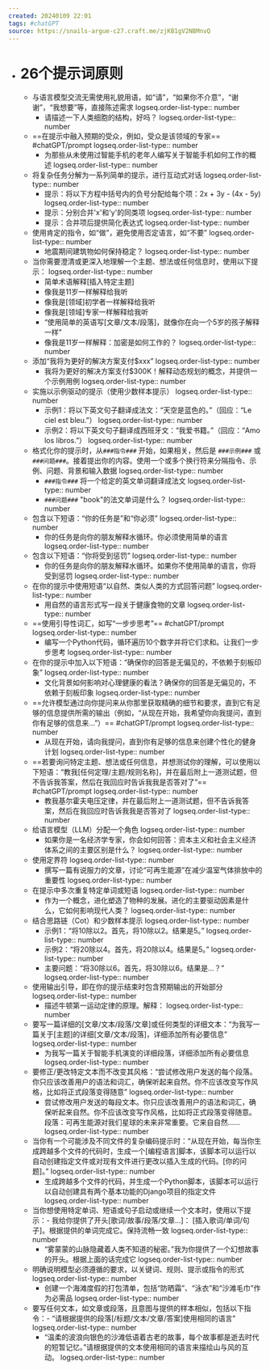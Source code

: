 ```yaml
---
created: 20240109 22:01
tags: #chatGPT
source: https://snails-argue-c27.craft.me/zjKB1gV2NBMnvQ
---
```

- # 26个提示词原则
  - 与语言模型交流无需使用礼貌用语，如“请”，“如果你不介意”，“谢谢”，“我想要”等，直接陈述需求
    logseq.order-list-type:: number
    - 请描述一下人类细胞的结构，好吗？
      logseq.order-list-type:: number
  - ==在提示中融入预期的受众，例如，受众是该领域的专家== #chatGPT/prompt
    logseq.order-list-type:: number
    - 为那些从未使用过智能手机的老年人编写关于智能手机如何工作的概述
      logseq.order-list-type:: number
  - 将复杂任务分解为一系列简单的提示，进行互动式对话
    logseq.order-list-type:: number
    - 提示：将以下方程中括号内的负号分配给每个项：2x + 3y - (4x - 5y)
      logseq.order-list-type:: number
    - 提示：分别合并'x'和'y'的同类项
      logseq.order-list-type:: number
    - 提示：合并项后提供简化表达式
      logseq.order-list-type:: number
  - 使用肯定的指令，如“做”，避免使用否定语言，如“不要”
    logseq.order-list-type:: number
    - 地震期间建筑物如何保持稳定？
      logseq.order-list-type:: number
  - 当你需要澄清或更深入地理解一个主题、想法或任何信息时，使用以下提示：
    logseq.order-list-type:: number
    * 简单术语解释[插入特定主题]
    * 像我是11岁一样解释给我听
    * 像我是[领域]初学者一样解释给我听
    * 像我是[领域]专家一样解释给我听
    * “使用简单的英语写[文章/文本/段落]，就像你在向一个5岁的孩子解释一样”
    - 像我是11岁一样解释：加密是如何工作的？
      logseq.order-list-type:: number
  - 添加“我将为更好的解决方案支付$xxx”
    logseq.order-list-type:: number
    - 我将为更好的解决方案支付$300K！解释动态规划的概念，并提供一个示例用例
      logseq.order-list-type:: number
  - 实施以示例驱动的提示（使用少数样本提示）
    logseq.order-list-type:: number
    - 示例1：将以下英文句子翻译成法文：“天空是蓝色的。”（回应：“Le ciel est bleu.”）
      logseq.order-list-type:: number
    - 示例2：将以下英文句子翻译成西班牙文：“我爱书籍。”（回应：“Amo los libros.”）
      logseq.order-list-type:: number
  - 格式化你的提示时，从`###指令###` 开始，如果相关，然后是 `###示例###` 或 `###问题###`。接着提出你的内容。使用一个或多个换行符来分隔指令、示例、问题、背景和输入数据
    logseq.order-list-type:: number
    - `###指令###` 将一个给定的英文单词翻译成法文
      logseq.order-list-type:: number
    - `###问题###` "book"的法文单词是什么？
      logseq.order-list-type:: number
  - 包含以下短语：“你的任务是”和“你必须”
    logseq.order-list-type:: number
    - 你的任务是向你的朋友解释水循环。你必须使用简单的语言
      logseq.order-list-type:: number
  - 包含以下短语：“你将受到惩罚”
    logseq.order-list-type:: number
    - 你的任务是向你的朋友解释水循环。如果你不使用简单的语言，你将受到惩罚
      logseq.order-list-type:: number
  - 在你的提示中使用短语“以自然、类似人类的方式回答问题”
    logseq.order-list-type:: number
    - 用自然的语言形式写一段关于健康食物的文章
      logseq.order-list-type:: number
  - ==使用引导性词汇，如写“一步步思考”== #chatGPT/prompt
    logseq.order-list-type:: number
    - 编写一个Python代码，循环遍历10个数字并将它们求和。让我们一步步思考
      logseq.order-list-type:: number
  - 在你的提示中加入以下短语：“确保你的回答是无偏见的，不依赖于刻板印象”
    logseq.order-list-type:: number
    - 文化背景如何影响对心理健康的看法？确保你的回答是无偏见的，不依赖于刻板印象
      logseq.order-list-type:: number
  - ==允许模型通过向你提问来从你那里获取精确的细节和要求，直到它有足够的信息提供所需的输出（例如，“从现在开始，我希望你向我提问，直到你有足够的信息来...”）== #chatGPT/prompt
    logseq.order-list-type:: number
    - 从现在开始，请向我提问，直到你有足够的信息来创建个性化的健身计划
      logseq.order-list-type:: number
  - ==若要询问特定主题、想法或任何信息，并想测试你的理解，可以使用以下短语：“教我[任何定理/主题/规则名称]，并在最后附上一道测试题，但不告诉我答案，然后在我回应时告诉我我是否答对了”== #chatGPT/prompt
    logseq.order-list-type:: number
    - 教我基尔霍夫电压定律，并在最后附上一道测试题，但不告诉我答案，然后在我回应时告诉我我是否答对了
      logseq.order-list-type:: number
  - 给语言模型（LLM）分配一个角色
    logseq.order-list-type:: number
    - 如果你是一名经济学专家，你会如何回答：资本主义和社会主义经济体系之间的主要区别是什么？
      logseq.order-list-type:: number
  - 使用定界符
    logseq.order-list-type:: number
    - 撰写一篇有说服力的文章，讨论“可再生能源”在减少温室气体排放中的重要性
      logseq.order-list-type:: number
  - 在提示中多次重复特定单词或短语
    logseq.order-list-type:: number
    - 作为一个概念，进化塑造了物种的发展。进化的主要驱动因素是什么，它如何影响现代人类？
      logseq.order-list-type:: number
  - 结合思路链（Cot）和少数样本提示
    logseq.order-list-type:: number
    - 示例1：“将10除以2。首先，将10除以2。结果是5。”
      logseq.order-list-type:: number
    - 示例2：“将20除以4。首先，将20除以4。结果是5。”
      logseq.order-list-type:: number
    - 主要问题：“将30除以6。首先，将30除以6。结果是...？”
      logseq.order-list-type:: number
  - 使用输出引导，即在你的提示结束时包含预期输出的开始部分
    logseq.order-list-type:: number
    - 描述牛顿第一运动定律的原理。解释：
      logseq.order-list-type:: number
  - 要写一篇详细的[文章/文本/段落/文章]或任何类型的详细文本：“为我写一篇关于[主题]的详细[文章/文本/段落]，详细添加所有必要信息”
    logseq.order-list-type:: number
    - 为我写一篇关于智能手机演变的详细段落，详细添加所有必要信息
      logseq.order-list-type:: number
  - 要修正/更改特定文本而不改变其风格：“尝试修改用户发送的每个段落。你只应该改善用户的语法和词汇，确保听起来自然。你不应该改变写作风格，比如将正式段落变得随意”
    logseq.order-list-type:: number
    - 尝试修改用户发送的每段文本。你只应该改善用户的语法和词汇，确保听起来自然。你不应该改变写作风格，比如将正式段落变得随意。段落：可再生能源对我们星球的未来非常重要。它来自自然……
      logseq.order-list-type:: number
  - 当你有一个可能涉及不同文件的复杂编码提示时：“从现在开始，每当你生成跨越多个文件的代码时，生成一个[编程语言]脚本，该脚本可以运行以自动创建指定文件或对现有文件进行更改以插入生成的代码。[你的问题]。”
    logseq.order-list-type:: number
    - 生成跨越多个文件的代码，并生成一个Python脚本，该脚本可以运行以自动创建具有两个基本功能的Django项目的指定文件
      logseq.order-list-type:: number
  - 当你想使用特定单词、短语或句子启动或继续一个文本时，使用以下提示：- 我给你提供了开头[歌词/故事/段落/文章…]： [插入歌词/单词/句子]。根据提供的单词完成它。保持流畅一致
    logseq.order-list-type:: number
    - “雾蒙蒙的山脉隐藏着人类不知道的秘密。”我为你提供了一个幻想故事的开头。根据上面的话完成它
      logseq.order-list-type:: number
  - 明确说明模型必须遵循的要求，以关键词、规则、提示或指令的形式
    logseq.order-list-type:: number
    - 创建一个海滩度假的打包清单，包括“防晒霜”、“泳衣”和“沙滩毛巾”作为必需品
      logseq.order-list-type:: number
  - 要写任何文本，如文章或段落，且意图与提供的样本相似，包括以下指令：- “请根据提供的段落[/标题/文本/文章/答案]使用相同的语言”
    logseq.order-list-type:: number
    - “温柔的波浪向银色的沙滩低语着古老的故事，每个故事都是逝去时代的短暂记忆。”请根据提供的文本使用相同的语言来描绘山与风的互动。
      logseq.order-list-type:: number